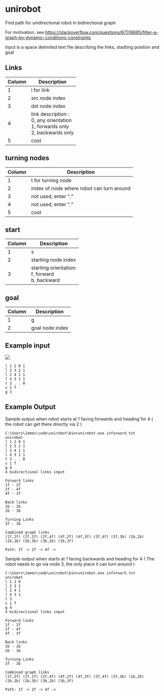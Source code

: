 # unirobot
Find path for unidirectional robot in bidirectional graph

For motivation, see https://stackoverflow.com/questions/67316885/filter-a-graph-by-dynamic-conditions-constraints

Input is a space delimited text file describing the links, stadting position and goal

## Links
| Column | Description |
|---|---|
1 | l for link
2 | src node index
3 | dst node index
4 | link description :<br> 0, any orientation <br> 1, forwards only<br>2, backwards only
5 | cost

## turning nodes
| Column | Description |
|---|---|
1 | t for turning node
2 | index of node where robot can turn around
3 | not used, enter "."
4 | not used, enter "."
5 | cost

## start
| Column | Description |
|---|---|
1 | s
2 | starting node index
3 | starting orientation:<br> f, forward <br> b, backward 


## goal
| Column | Description |
|---|---|
1 | g
2 | goal node index

## Example input

<img src="https://i.stack.imgur.com/o9uiq.png" ></a>

```
l 1 2 0 1
l 2 3 2 1
l 2 4 1 1
l 4 3 1 1
t 3 . . 0
s 1 f
g 3
```

## Example Output

Sample output when robot starts at 1 facing forwards and heading for 4 ( the robot can get there directly via 2 )

```
C:\Users\James\code\unirobot\bin>unirobot.exe inforward.txt
unirobot
l 1 2 0 1
l 2 3 2 1
l 2 4 1 1
l 4 3 1 1
t 3 . . 0
s 1 f
g 4
4 bidirectional links input

Forward links
1f - 2f
2f - 4f
4f - 3f

Back links
1b - 2b
2b - 3b

Turning Links
3f - 3b

Combined graph links
(1f,2f) (2f,1f) (2f,4f) (4f,2f) (4f,3f) (3f,4f) (3f,3b) (1b,2b) (2b,1b) (2b,3b) (3b,2b) (3b,3f)

Path: 1f -> 2f -> 4f ->
```

Sample output when starts at 1 facing backwards and heading for 4 ( The robot needs to go via node 3, the only place it can turn around )

```
C:\Users\James\code\unirobot\bin>unirobot.exe inforward.txt
unirobot
l 1 2 0
l 2 3 2
l 2 4 1
l 4 3 1
t 3
s 1 f
g 4
4 bidirectional links input

Forward links
1f - 2f
2f - 4f
4f - 3f

Back links
1b - 2b
2b - 3b

Turning Links
3f - 3b

Combined graph links
(1f,2f) (2f,1f) (2f,4f) (4f,2f) (4f,3f) (3f,4f) (3f,3b) (1b,2b) (2b,1b) (2b,3b) (3b,2b) (3b,3f)

Path: 1f -> 2f -> 4f ->

```

